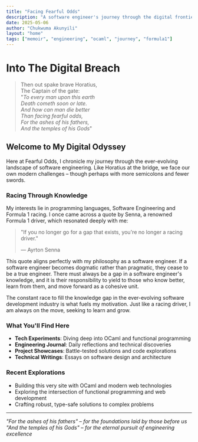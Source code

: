 ```yaml
---
title: "Facing Fearful Odds"
description: "A software engineer's journey through the digital frontier - where ancient courage meets modern technology"
date: 2025-05-06
author: "Chukwuma Akunyili"
layout: "home"
tags: ["memoir", "engineering", "ocaml", "journey", "formula1"]
---
```


# Into The Digital Breach

> Then out spake brave Horatius,  
> The Captain of the gate:  
> "*To every man upon this earth  
> Death cometh soon or late.  
> And how can man die better  
> Than facing fearful odds,  
> For the ashes of his fathers,  
> And the temples of his Gods*"

## Welcome to My Digital Odyssey

Here at Fearful Odds, I chronicle my journey through the ever-evolving landscape of software engineering. Like Horatius at the bridge, we face our own modern challenges – though perhaps with more semicolons and fewer swords.

### Racing Through Knowledge

My interests lie in programming languages, Software Engineering and Formula 1 racing. I once came across a quote by Senna, a renowned Formula 1 driver, which resonated deeply with me:

> "If you no longer go for a gap that exists, you're no longer a racing driver."
>
> — Ayrton Senna

This quote aligns perfectly with my philosophy as a software engineer. If a software engineer becomes dogmatic rather than pragmatic, they cease to be a true engineer. There must always be a gap in a software engineer's knowledge, and it is their responsibility to yield to those who know better, learn from them, and move forward as a cohesive unit.

The constant race to fill the knowledge gap in the ever-evolving software development industry is what fuels my motivation. Just like a racing driver, I am always on the move, seeking to learn and grow.

### What You'll Find Here

- **Tech Experiments**: Diving deep into OCaml and functional programming
- **Engineering Journal**: Daily reflections and technical discoveries
- **Project Showcases**: Battle-tested solutions and code explorations
- **Technical Writings**: Essays on software design and architecture

### Recent Explorations

- Building this very site with OCaml and modern web technologies
- Exploring the intersection of functional programming and web development
- Crafting robust, type-safe solutions to complex problems

---

*"For the ashes of his fathers" – for the foundations laid by those before us*  
*"And the temples of his Gods" – for the eternal pursuit of engineering excellence*